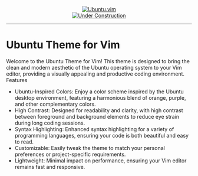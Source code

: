 <div align="center">    <a href="https://github.com/dntstck?tab=repositories" target="_blank"><img alt="Ubuntu.vim" src="https://img.shields.io/badge/Ubuntu.vim-151515?&logo=vim&logoColor=purple"></a></div>

<div align="center">    <a href="https://github.com/dntstck?tab=repositories" target="_blank"><img alt="Under Construction" src="https://img.shields.io/badge/build-passing-brightgreen"></a></div>

<!-- README -->

<hr>

# Ubuntu Theme for Vim

Welcome to the Ubuntu Theme for Vim! This theme is designed to bring the clean and modern aesthetic of the Ubuntu operating system to your Vim editor, providing a visually appealing and productive coding environment.
Features

- Ubuntu-Inspired Colors: Enjoy a color scheme inspired by the Ubuntu desktop environment, featuring a harmonious blend of orange, purple, and other complementary colors.
- High Contrast: Designed for readability and clarity, with high contrast between foreground and background elements to reduce eye strain during long coding sessions.
- Syntax Highlighting: Enhanced syntax highlighting for a variety of programming languages, ensuring your code is both beautiful and easy to read.
- Customizable: Easily tweak the theme to match your personal preferences or project-specific requirements.
- Lightweight: Minimal impact on performance, ensuring your Vim editor remains fast and responsive.

